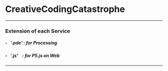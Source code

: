 # CreativeCodingCatastrophe

- - -
### Extension of each Service

##### - &nbsp; '.pde' : for Processing
##### - &nbsp; '.js' &nbsp; &nbsp;: for P5.js on Web
***
